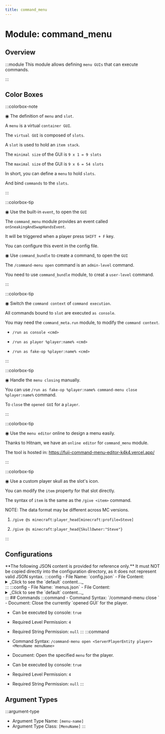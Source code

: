 ```yaml
---
title: command_menu
---
```



# Module: command_menu

## Overview
:::module
  This module allows defining `menu GUIs` that can execute commands.


:::
## Color Boxes

:::colorbox-note

  ◉ The definition of `menu` and `slot`.
  
  A `menu` is a virtual `container GUI`.
  
  The `virtual GUI` is composed of `slots`.
  
  A `slot` is used to hold an `item stack`.
  
  The `minimal size` of the GUI is `9 x 1 = 9 slots`
  
  The `maximal size` of the GUI is `9 x 6 = 54 slots`
  
  
  
  In short, you can define a `menu` to hold `slots`.
  
  And bind `commands` to the `slots`.


:::

:::colorbox-tip

  ◉ Use the built-in `event`, to open the `GUI`
  
  The `command_menu` module provides an event called `onSneakingAndSwapHandsEvent`.
  
  It will be triggered when a player press `SHIFT + F` key.
  
  You can configure this event in the config file.
  
  
  
  ◉ Use `command_bundle` to create a command, to open the `GUI`
  
  The `/command-menu open` command is an `admin-level` command.
  
  You need to use `command_bundle` module, to creat a `user-level` command.


:::

:::colorbox-tip

  ◉ Switch the `command context` of `command execution`.
  
  All commands bound to `slot` are executed `as console`.
  
  You may need the `command_meta.run` module, to modify the `command context`.
  
  - `/run as console <cmd>`
  
  - `/run as player %player:name% <cmd>`
  
  - `/run as fake-op %player:name% <cmd>`


:::

:::colorbox-tip

  ◉ Handle the `menu closing` manually.
  
  You can use `/run as fake-op %player:name% command-menu close %player:name%` command.
  
  To `close` the `opened GUI` for a `player`.


:::

:::colorbox-tip

  ◉ Use the `menu editor` online to design a menu easily.
  
  Thanks to Hitnam, we have an `online editor` for `command_menu` module.
  
  The tool is hosted in: https://fuji-command-menu-editor-k4k4.vercel.app/


:::

:::colorbox-tip

  ◉ Use a custom player skull as the slot's icon.
  
  You can modify the `item` property for that slot directly.
  
  The syntax of `item` is the same as the `/give <item>` command.
  
  
  
  NOTE: The data format may be different across MC versions.
  
  1. `/give @s minecraft:player_head[minecraft:profile=Steve]`
  
  2. `/give @s minecraft:player_head{SkullOwner:"Steve"}`


:::

## Configurations
<Admonition type="warning" icon="" title="">
**The following JSON content is provided for reference only.**
It must NOT be copied directly into the configuration directory, as it does not represent valid JSON syntax.
</Admonition>
:::config
- File Name: `config.json`
- File Content: 
<details>

<summary>_Click to see the `default` content..._</summary>

```json showLineNumbers title="config/fuji/modules/command_menu/config.json"
{
  "onSneakingAndSwapHandsEvent": {
    "enable": true,
    "commands": [
      "command-menu open %player:name% example-menu"
    ]
  }
}
```
</details>
:::
:::config
- File Name: `menus.json`
- File Content: 
<details>

<summary>_Click to see the `default` content..._</summary>

```json showLineNumbers title="config/fuji/modules/command_menu/menus.json"
{
  /* Defined `menus`. */
  "menus": {
    "another-menu": {
      "title": "<blue>Another menu.",
      "lines": 2,
      "close_menu_on_clicked": false,
      "commands": {
        "on_open_commands": [],
        "on_closed_commands": []
      },
      "slots": [
        {
          "index": 0,
          "other_indexes": [],
          "fill_blank_indexes": false,
          "item": "minecraft:golden_apple",
          "count": 2,
          "display_name": "This is another menu.",
          "hide_tooltip": false,
          "glow": false,
          "lore": [],
          "view_requirement": {
            "level": 0,
            "string": null
          },
          "commands": {
            "on_left_click_commands": [
              "send-message %player:name% You just clicked me.",
              "chain has-level? %player:name% 4 chain send-message %player:name% <yellow>You are op player.",
              "command-menu close %player:name%"
            ],
            "on_left_shift_click_commands": [],
            "on_right_click_commands": [],
            "on_right_shift_click_commands": [],
            "on_middle_click_commands": []
          }
        },
        {
          "index": 1,
          "other_indexes": [],
          "fill_blank_indexes": false,
          "item": "minecraft:clock",
          "count": 1,
          "display_name": "Click me to refresh: %server:uptime%",
          "hide_tooltip": false,
          "glow": false,
          "lore": [],
          "view_requirement": {
            "level": 0,
            "string": null
          },
          "commands": {
            "on_left_click_commands": [
              "command-menu open %player:name% another-menu"
            ],
            "on_left_shift_click_commands": [],
            "on_right_click_commands": [],
            "on_right_shift_click_commands": [],
            "on_middle_click_commands": []
          }
        }
      ]
    },
    "example-menu": {
      "title": "<blue>My Example Menu",
      "lines": 6,
      "close_menu_on_clicked": false,
      "commands": {
        "on_open_commands": [],
        "on_closed_commands": []
      },
      "slots": [
        {
          "index": 0,
          "other_indexes": [],
          "fill_blank_indexes": false,
          "item": "minecraft:stone",
          "count": 42,
          "display_name": "<blue>My Nice Item Name",
          "hide_tooltip": false,
          "glow": false,
          "lore": [
            "<green>Hello %player:name%",
            "<yellow>You are in %world:id%"
          ],
          "view_requirement": {
            "level": 0,
            "string": null
          },
          "commands": {
            "on_left_click_commands": [
              "send-message %player:name% You just clicked me.",
              "chain has-level? %player:name% 4 chain send-message %player:name% <yellow>You are op player.",
              "command-menu close %player:name%"
            ],
            "on_left_shift_click_commands": [],
            "on_right_click_commands": [],
            "on_right_shift_click_commands": [],
            "on_middle_click_commands": []
          }
        },
        {
          "index": 1,
          "other_indexes": [],
          "fill_blank_indexes": false,
          "item": "minecraft:apple",
          "count": 42,
          "display_name": "<green>Click to to open another menu.",
          "hide_tooltip": false,
          "glow": true,
          "lore": [],
          "view_requirement": {
            "level": 0,
            "string": null
          },
          "commands": {
            "on_left_click_commands": [
              "command-menu open %player:name% another-menu"
            ],
            "on_left_shift_click_commands": [],
            "on_right_click_commands": [],
            "on_right_shift_click_commands": [],
            "on_middle_click_commands": []
          }
        }
      ]
    }
  }
}
```
</details>
:::
## Commands
:::command
- Command Syntax: `/command-menu close <ServerPlayerEntity player>`
- Document:   Close the currently `opened GUI` for the player.


- Can be executed by console: `true`
- Required Level Permission: `4`
- Required String Permission: `null`
:::
:::command
- Command Syntax: `/command-menu open <ServerPlayerEntity player> <MenuName menuName>`
- Document:   Open the specified `menu` for the player.


- Can be executed by console: `true`
- Required Level Permission: `4`
- Required String Permission: `null`
:::
## Argument Types
:::argument-type
- Argument Type Name: `[menu-name]`
- Argument Type Class: `[MenuName]`
:::
